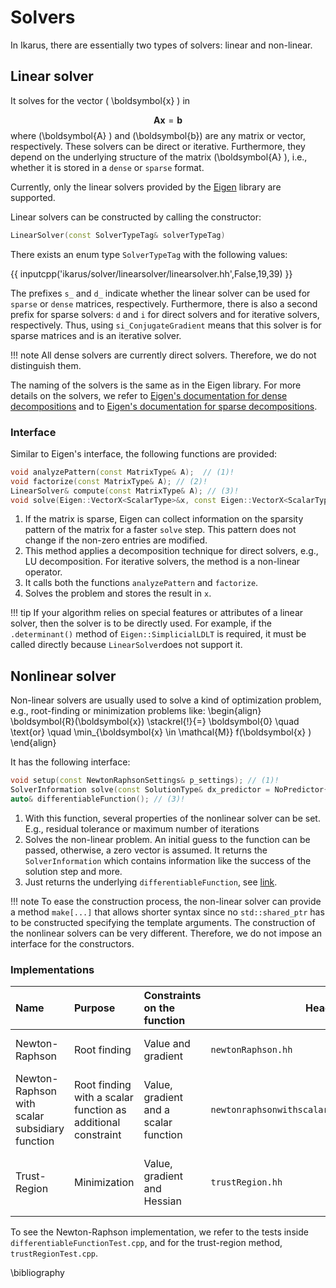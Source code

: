 # Solvers

In Ikarus, there are essentially two types of solvers: linear and non-linear.

## Linear solver

It solves for the vector \( \boldsymbol{x} \) in

$$
\boldsymbol{A}  \boldsymbol{x} =  \boldsymbol{b}
$$
where \(\boldsymbol{A} \) and \(\boldsymbol{b}\) are any matrix or vector, respectively.
These solvers can be direct or iterative. Furthermore, they depend on the underlying structure of the
matrix \(\boldsymbol{A} \), i.e., whether it is stored in a `dense` or `sparse` format.

Currently, only the linear solvers provided by the [Eigen](https://eigen.tuxfamily.org/index.php?title=Main_Page)
library are supported.

Linear solvers can be constructed by calling the constructor:

```cpp
LinearSolver(const SolverTypeTag& solverTypeTag)
```

There exists an enum type `SolverTypeTag` with the following values:

{{ inputcpp('ikarus/solver/linearsolver/linearsolver.hh',False,19,39) }}

The prefixes `s_` and  `d_` indicate whether the linear solver can be used for `sparse` or `dense` matrices, respectively.
Furthermore, there is also a second prefix for sparse solvers: `d` and `i` for direct solvers and for iterative solvers, respectively.
Thus, using `si_ConjugateGradient` means that this solver is for sparse matrices and is an iterative solver.

!!! note
    All dense solvers are currently direct solvers. Therefore, we do not distinguish them.

The naming of the solvers is the same as in the Eigen library.
For more details on the solvers, we refer to [Eigen's documentation for dense decompositions](https://eigen.tuxfamily.org/dox/group__TutorialLinearAlgebra.html)
and to [Eigen's documentation for sparse decompositions](https://eigen.tuxfamily.org/dox/group__TopicSparseSystems.html).

### Interface

Similar to Eigen's interface, the following functions are provided:

```cpp
void analyzePattern(const MatrixType& A);  // (1)!
void factorize(const MatrixType& A); // (2)!
LinearSolver& compute(const MatrixType& A); // (3)!
void solve(Eigen::VectorX<ScalarType>&x, const Eigen::VectorX<ScalarType>& b); // (4)!
```

1. If the matrix is sparse, Eigen can collect information on the sparsity pattern of the matrix for a faster `solve` step. This pattern
   does not change if the non-zero entries are modified.
2. This method applies a decomposition technique for direct solvers, e.g., LU decomposition. For iterative solvers, the method is a
   non-linear operator.
3. It calls both the functions `analyzePattern` and `factorize`.
4. Solves the problem and stores the result in `x`.

!!! tip
    If your algorithm relies on special features or attributes of a linear solver, then the solver is to be directly used.
    For example, if the `.determinant()` method of `Eigen::SimplicialLDLT` is required, it must be called directly because
    `LinearSolver`does not support it.

## Nonlinear solver

Non-linear solvers are usually used to solve a kind of optimization problem, e.g., root-finding or minimization problems like:
\begin{align}
  \boldsymbol{R}(\boldsymbol{x}) \stackrel{!}{=} \boldsymbol{0} \quad \text{or} \quad
  \min_{\boldsymbol{x} \in \mathcal{M}} f(\boldsymbol{x} )
\end{align}

It has the following interface:

```cpp
void setup(const NewtonRaphsonSettings& p_settings); // (1)!
SolverInformation solve(const SolutionType& dx_predictor = NoPredictor{}); // (2)!
auto& differentiableFunction(); // (3)!
```

1. With this function, several properties of the nonlinear solver can be set. E.g., residual tolerance or maximum number of iterations
2. Solves the non-linear problem. An initial guess to the function can be passed, otherwise, a zero vector is assumed.
   It returns the `SolverInformation` which contains information like the success of the solution step and more.
3. Just returns the underlying `differentiableFunction`, see [link](differentiablefunction.md).

!!! note
    To ease the construction process, the non-linear solver can provide a method `make[...]` that allows shorter syntax
    since no `std::shared_ptr` has to be constructed specifying the template arguments.
    The construction of the nonlinear solvers can be very different. Therefore, we do not impose an interface for the constructors.

### Implementations

| Name                      | Purpose         | Constraints on the function                       | Header                                         |Properties |
|:--------------------------|:----------------|:----------------|------------------------------------------------|--|
| Newton-Raphson            | Root finding    | Value and gradient          | `newtonRaphson.hh`                             | Locally quadratic convergence |
| Newton-Raphson with scalar subsidiary function            | Root finding with a scalar function as additional constraint    | Value, gradient and a scalar function          | `newtonraphsonwithscalarsubsidiaryfunction.hh` | Locally quadratic convergence |
| Trust-Region              | Minimization    | Value, gradient and Hessian    | `trustRegion.hh`                               | Globally convergent and locally quadratic convergence |

To see the Newton-Raphson implementation, we refer to the tests inside `differentiableFunctionTest.cpp`, and for the
trust-region method, `trustRegionTest.cpp`.

\bibliography
